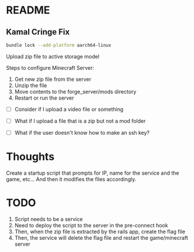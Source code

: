 # README

## Kamal Cringe Fix
```bash
bundle lock --add-platform aarch64-linux
```


Upload zip file to active storage model

Steps to configure Minecraft Server:
1. Get new zip file from the server
2. Unzip the file
3. Move contents to the forge_server/mods directory
4. Restart or run the server


<!-- Things to thing about -->
- [ ] Consider if I upload a video file or something
- [ ] What if I upload a file that is a zip but not a mod folder
- [ ] What if the user doesn't know how to make an ssh key?


# Thoughts
Create a startup script that prompts for IP, name for the service and the game, etc... And then it modifies the files accordingly.

# TODO
1. Script needs to be a service
2. Need to deploy the script to the server in the pre-connect hook
3. Then, when the zip file is extracted by the rails app, create the flag file
4. Then, the service will delete the flag file and restart the game/minecraft server